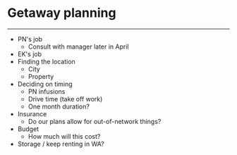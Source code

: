 # Getaway planning
---

- PN's job
	- Consult with manager later in April
- EK's job
- Finding the location
	- City
	- Property
- Deciding on timing
	- PN infusions
	- Drive time (take off work)
	- One month duration?
- Insurance
	- Do our plans allow for out-of-network things?
- Budget
	- How much will this cost?
- Storage / keep renting in WA?